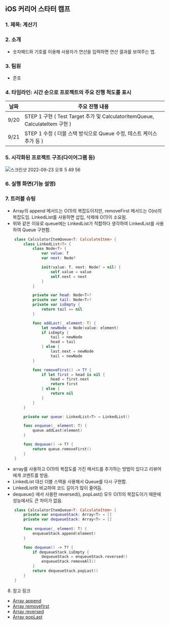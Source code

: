 ## iOS 커리어 스타터 캠프

### 1. 제목: 계산기

### 2. 소개
* 숫자패드와 기호를 이용해 사용자가 연산을 입력하면 연산 결과를 보여주는 앱.

### 3. 팀원
* 준호

### 4. 타임라인: 시간 순으로 프로젝트의 주요 진행 척도를 표시
| 날짜 | 주요 진행 내용
|---|---|
|9/20| STEP 1 구현 ( Test Target 추가 및 CalculatorItemQueue, CalculateItem 구현 )
|9/21| STEP 1 수정 ( 더블 스택 방식으로 Queue 수정, 테스트 케이스 추가 등 )

### 5. 시각화된 프로젝트 구조(다이어그램 등)
![스크린샷 2022-09-23 오후 5 49 56](https://user-images.githubusercontent.com/48776496/191929145-0bf0b965-9de8-4181-8dbe-0bcd00e8c587.png)

### 6. 실행 화면(기능 설명)

### 7. 트러블 슈팅
* Array의 append 메서드는 O(1)의 복잡도이지만, removeFirst 메서드는 O(n)의 복잡도임. LinkedList를 사용하면 삽입, 삭제에 O(1)이 소요됨.
* 위와 같은 이유로 queue에는 LinkedList가 적합하다 생각하여 LinkedList를 사용하여 Queue 구현함.
~~~swift
    class CalculatorItemQueue<T: CalculateItem> {
        class LinkedList<T> {
            class Node<T> {
                var value: T
                var next: Node?

                init(value: T, next: Node? = nil) {
                    self.value = value
                    self.next = next
                }
            }

            private var head: Node<T>?
            private var tail: Node<T>?
            private var isEmpty {
                return tail == nil
            }

            func addLast(_ element: T) {
                let newNode = Node(value: element)
                if isEmpty {
                    tail = newNode
                    head = tail
                } else {
                    last.next = newNode
                    tail = newNode
            }

            func removeFirst() -> T? {
                if let first = head is nil {
                    head = first.next
                    return first
                } else {
                    return nil
                }
            }
        }

        private var queue: LinkedList<T> = LinkedList()

        func enqueue(_ element: T) {
            queue.addLast(element)
        }

        func dequeue() -> T? {
            return queue.removeFirst()
        }
    }
~~~
* array를 사용하고 O(1)의 복잡도를 가진 메서드를 추가하는 방법이 있다고 리뷰어에게 코멘트를 받음.
* LinkedList 대신 더블 스택을 사용해서 Queue를 다시 구현함.
* LinkedList와 비교하여 코드 길이가 많이 줄어듬.
* dequeue() 에서 사용한 reversed(), popLast() 모두 O(1)의 복잡도이기 때문에 성능에서도 큰 차이가 없음.
~~~swift
    class CalculatorItemQueue<T: CalculateItem> {
        private var enqueueStack: Array<T> = []
        private var dequeueStack: Array<T> = []
        
        func enqueue(_ element: T) {
            enqueueStack.append(element)
        }

        func dequeue() -> T? {
            if dequeueStack.isEmpty {
                dequeueStack = enqueueStack.reversed()
                enqueueStack.removeAll()
            }
            return dequeueStack.popLast()
        }
    }
~~~

8. 참고 링크
* [Array append](https://developer.apple.com/documentation/swift/array/append(_:)-1ytnt)
* [Array removefirst](https://developer.apple.com/documentation/swift/array/removefirst())
* [Array reversed](https://developer.apple.com/documentation/swift/array/reversed())
* [Array popLast](https://developer.apple.com/documentation/swift/array/poplast())
